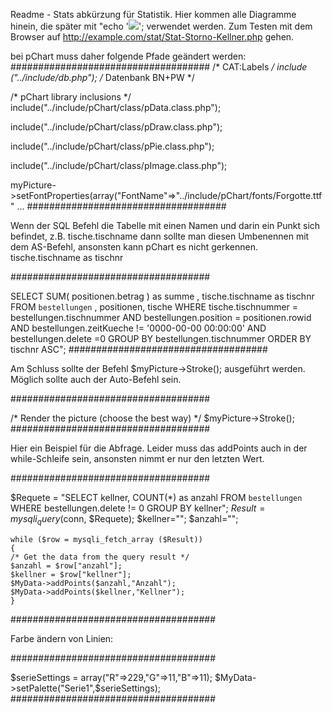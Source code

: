 Readme - Stats
abkürzung für Statistik.
Hier kommen alle Diagramme hinein, die später mit "echo '<img src="\stat\Stat-Storno-Kellner.php">';  verwendet werden.
Zum Testen mit dem Browser auf http://example.com/stat/Stat-Storno-Kellner.php gehen.


bei pChart muss daher folgende Pfade geändert werden:
####################################
/* CAT:Labels */
 include ("../include/db.php"); /* Datenbank BN+PW  */

 /* pChart library inclusions */
 include("../include/pChart/class/pData.class.php");
 
 include("../include/pChart/class/pDraw.class.php");
 
 include("../include/pChart/class/pPie.class.php");
 
 include("../include/pChart/class/pImage.class.php");
 
 
 myPicture->setFontProperties(array("FontName"=>"../include/pChart/fonts/Forgotte.ttf"
 ...
 ####################################
 
 Wenn der SQL Befehl die Tabelle mit einen Namen und darin ein Punkt sich befindet, z.B. tische.tischname dann sollte man diesen Umbenennen mit dem AS-Befehl, ansonsten kann pChart es nicht gerkennen.
 tische.tischname as tischnr 
 
 ####################################
 
 SELECT SUM( positionen.betrag ) as summe , tische.tischname as tischnr FROM `bestellungen` , positionen, tische WHERE tische.tischnummer = bestellungen.tischnummer AND bestellungen.position = positionen.rowid AND bestellungen.zeitKueche != '0000-00-00 00:00:00' AND bestellungen.delete =0 GROUP BY bestellungen.tischnummer ORDER BY tischnr ASC";
 ####################################
 
 
 Am Schluss sollte der Befehl  $myPicture->Stroke(); ausgeführt werden. Möglich sollte auch der Auto-Befehl sein.
 
 ####################################
 
  /* Render the picture (choose the best way) */
 $myPicture->Stroke();
 ####################################
 
 Hier ein Beispiel für die Abfrage. Leider muss das addPoints auch in der while-Schleife sein, ansonsten nimmt er nur den letzten Wert.
 
 ####################################
 
 $Requete = "SELECT kellner, COUNT(*) as anzahl FROM `bestellungen` WHERE bestellungen.delete != 0 GROUP BY kellner";
	$Result = mysqli_query($conn, $Requete);
	$kellner=""; $anzahl="";
	
	while ($row = mysqli_fetch_array ($Result))
	{
	/* Get the data from the query result */
	$anzahl = $row["anzahl"];
	$kellner = $row["kellner"];
	$MyData->addPoints($anzahl,"Anzahl");
	$MyData->addPoints($kellner,"Kellner");
	}
#####################################

Farbe ändern von Linien:

#####################################

$serieSettings = array("R"=>229,"G"=>11,"B"=>11);
$MyData->setPalette("Serie1",$serieSettings);
#####################################
